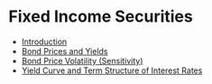 # Fixed Income Securities

- [Introduction](./introduction)
- [Bond Prices and Yields](./bond-prices-and-yields)
- [Bond Price Volatility (Sensitivity)](./bond-price-volatility)
- [Yield Curve and Term Structure of Interest Rates](./yield-curve)
